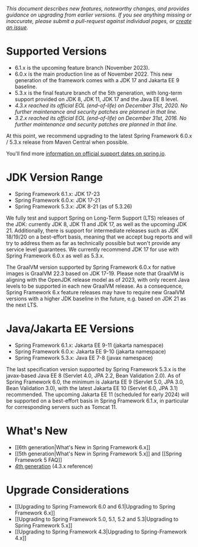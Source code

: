 _This document describes new features, noteworthy changes, and provides guidance on upgrading from earlier versions. If you see anything missing or inaccurate, please submit a pull-request against individual pages, or [create an issue](https://github.com/spring-projects/spring-framework/issues)._

# Supported Versions

- 6.1.x is the upcoming feature branch (November 2023).
- 6.0.x is the main production line as of November 2022. This new generation of the framework comes with a JDK 17 and Jakarta EE 9 baseline.
- 5.3.x is the final feature branch of the 5th generation, with long-term support provided on JDK 8, JDK 11, JDK 17 and the Java EE 8 level.
- _4.3.x reached its official EOL (end-of-life) on December 31st, 2020. No further maintenance and security patches are planned in that line._
- _3.2.x reached its official EOL (end-of-life) on December 31st, 2016. No further maintenance and security patches are planned in that line._

At this point, we recommend upgrading to the latest Spring Framework 6.0.x / 5.3.x release from Maven Central when possible.

You'll find more [information on official support dates on spring.io](https://spring.io/projects/spring-framework#support).

# JDK Version Range

- Spring Framework 6.1.x: JDK 17-23
- Spring Framework 6.0.x: JDK 17-21
- Spring Framework 5.3.x: JDK 8-21 (as of 5.3.26)

We fully test and support Spring on Long-Term Support (LTS) releases of the JDK: currently JDK 8, JDK 11 and JDK 17, as well as the upcoming JDK 21. Additionally, there is support for intermediate releases such as JDK 18/19/20 on a best-effort basis, meaning that we accept bug reports and will try to address them as far as technically possible but won't provide any service level guarantees. We currently recommend JDK 17 for use with Spring Framework 6.0.x as well as 5.3.x.

The GraalVM version supported by Spring Framework 6.0.x for native images is GraalVM 22.3 based on JDK 17-19. Please note that GraalVM is aligning with the OpenJDK release model as of 2023, with only recent Java levels to be supported in each new GraalVM release. As a consequence, Spring Framework 6.x feature releases may have to require new GraalVM versions with a higher JDK baseline in the future, e.g. based on JDK 21 as the next LTS.

# Java/Jakarta EE Versions

- Spring Framework 6.1.x: Jakarta EE 9-11 (jakarta namespace)
- Spring Framework 6.0.x: Jakarta EE 9-10 (jakarta namespace)
- Spring Framework 5.3.x: Java EE 7-8 (javax namespace)

The last specification version supported by Spring Framework 5.3.x is the javax-based Java EE 8 (Servlet 4.0, JPA 2.2, Bean Validation 2.0). As of Spring Framework 6.0, the minimum is Jakarta EE 9 (Servlet 5.0, JPA 3.0, Bean Validation 3.0), with the latest Jakarta EE 10 (Servlet 6.0, JPA 3.1) recommended. The upcoming Jakarta EE 11 (scheduled for early 2024) will be supported on a best-effort basis in Spring Framework 6.1.x, in particular for corresponding servers such as Tomcat 11.

# What's New

- [[6th generation|What's New in Spring Framework 6.x]]
- [[5th generation|What's New in Spring Framework 5.x]] and [[Spring Framework 5 FAQ]]
- [4th generation](https://docs.spring.io/spring-framework/docs/4.3.x/spring-framework-reference/htmlsingle/#spring-whats-new) (4.3.x reference)

# Upgrade Considerations

- [[Upgrading to Spring Framework 6.0 and 6.1|Upgrading to Spring Framework 6.x]]
- [[Upgrading to Spring Framework 5.0, 5.1, 5.2 and 5.3|Upgrading to Spring Framework 5.x]]
- [[Upgrading to Spring Framework 4.3|Upgrading to Spring-Framework 4.x]]